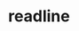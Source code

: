 ---
title: "readline"
layout: cache
categories: [package, v0.18.1]
meta: {"versions": ["8.1"], "compilers": ["gcc@=7.3.1", "gcc@=7.5.0", "gcc@=8.4.0"], "oss": ["amzn2", "ubuntu18.04"], "platforms": ["linux"], "targets": ["aarch64", "graviton2", "x86_64", "x86_64_v3", "x86_64_v4"], "stacks": ["aws-ahug", "aws-ahug-aarch64", "aws-isc", "aws-isc-aarch64", "build_systems", "data-vis-sdk", "e4s", "radiuss", "root", "tutorial"], "num_specs": 6, "num_specs_by_stack": {"root": 6, "build_systems": 1, "radiuss": 1, "tutorial": 2, "e4s": 1, "data-vis-sdk": 1, "aws-ahug": 2, "aws-isc": 2, "aws-isc-aarch64": 2, "aws-ahug-aarch64": 2}}
spec_details: [{"hash": "ls6erxwsj2ubsfzt4x5mblj6nrab5jkp", "compiler": "gcc@=7.5.0", "versions": ["8.1"], "os": "ubuntu18.04", "platform": "linux", "target": "x86_64", "variants": [], "stacks": ["root", "build_systems", "radiuss", "tutorial", "e4s", "data-vis-sdk"], "size": "-", "tarball": "https://binaries.spack.io/releases/v0.18.1/build_cache/linux-ubuntu18.04-x86_64/gcc-7.5.0/readline-8.1/linux-ubuntu18.04-x86_64-gcc-7.5.0-readline-8.1-ls6erxwsj2ubsfzt4x5mblj6nrab5jkp.spack"}, {"hash": "eeu2ggbpqw7sqh2k646vs7x6ife4fdty", "compiler": "gcc@=7.3.1", "versions": ["8.1"], "os": "amzn2", "platform": "linux", "target": "x86_64_v4", "variants": [], "stacks": ["aws-ahug", "aws-isc", "root"], "size": "-", "tarball": "https://binaries.spack.io/releases/v0.18.1/build_cache/linux-amzn2-x86_64_v4/gcc-7.3.1/readline-8.1/linux-amzn2-x86_64_v4-gcc-7.3.1-readline-8.1-eeu2ggbpqw7sqh2k646vs7x6ife4fdty.spack"}, {"hash": "j2x3kdqrdfu4h25i36ky3aufj6dm37rs", "compiler": "gcc@=7.3.1", "versions": ["8.1"], "os": "amzn2", "platform": "linux", "target": "graviton2", "variants": [], "stacks": ["aws-isc-aarch64", "aws-ahug-aarch64", "root"], "size": "-", "tarball": "https://binaries.spack.io/releases/v0.18.1/build_cache/linux-amzn2-graviton2/gcc-7.3.1/readline-8.1/linux-amzn2-graviton2-gcc-7.3.1-readline-8.1-j2x3kdqrdfu4h25i36ky3aufj6dm37rs.spack"}, {"hash": "yezrdqazwnyl53u2esczrt67ite6qto2", "compiler": "gcc@=7.3.1", "versions": ["8.1"], "os": "amzn2", "platform": "linux", "target": "aarch64", "variants": [], "stacks": ["aws-isc-aarch64", "aws-ahug-aarch64", "root"], "size": "-", "tarball": "https://binaries.spack.io/releases/v0.18.1/build_cache/linux-amzn2-aarch64/gcc-7.3.1/readline-8.1/linux-amzn2-aarch64-gcc-7.3.1-readline-8.1-yezrdqazwnyl53u2esczrt67ite6qto2.spack"}, {"hash": "qa3rzfivh5c5vzzeq2osvgd7xur5ciig", "compiler": "gcc@=7.3.1", "versions": ["8.1"], "os": "amzn2", "platform": "linux", "target": "x86_64_v3", "variants": [], "stacks": ["aws-ahug", "aws-isc", "root"], "size": "-", "tarball": "https://binaries.spack.io/releases/v0.18.1/build_cache/linux-amzn2-x86_64_v3/gcc-7.3.1/readline-8.1/linux-amzn2-x86_64_v3-gcc-7.3.1-readline-8.1-qa3rzfivh5c5vzzeq2osvgd7xur5ciig.spack"}, {"hash": "lety7xdh7xqketm4gqeinsnriqr3t2on", "compiler": "gcc@=8.4.0", "versions": ["8.1"], "os": "ubuntu18.04", "platform": "linux", "target": "x86_64", "variants": [], "stacks": ["tutorial", "root"], "size": "-", "tarball": "https://binaries.spack.io/releases/v0.18.1/build_cache/linux-ubuntu18.04-x86_64/gcc-8.4.0/readline-8.1/linux-ubuntu18.04-x86_64-gcc-8.4.0-readline-8.1-lety7xdh7xqketm4gqeinsnriqr3t2on.spack"}]
---